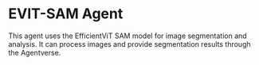 # EVIT-SAM Agent

This agent uses the EfficientViT SAM model for image segmentation and analysis.
It can process images and provide segmentation results through the Agentverse.
